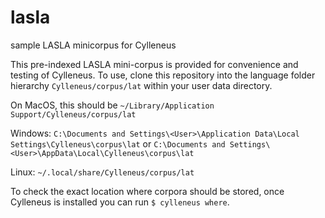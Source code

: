 # lasla
sample LASLA minicorpus for Cylleneus

This pre-indexed LASLA mini-corpus is provided for convenience and testing of Cylleneus. To use, clone this repository into the language folder hierarchy ``Cylleneus/corpus/lat`` within your user data directory.

On MacOS, this should be ``~/Library/Application Support/Cylleneus/corpus/lat``

Windows: ``C:\Documents and Settings\<User>\Application Data\Local Settings\Cylleneus\corpus\lat`` or ``C:\Documents and Settings\<User>\AppData\Local\Cylleneus\corpus\lat``

Linux: ``~/.local/share/Cylleneus/corpus/lat``

To check the exact location where corpora should be stored, once Cylleneus is installed you can run ``$ cylleneus where``.
